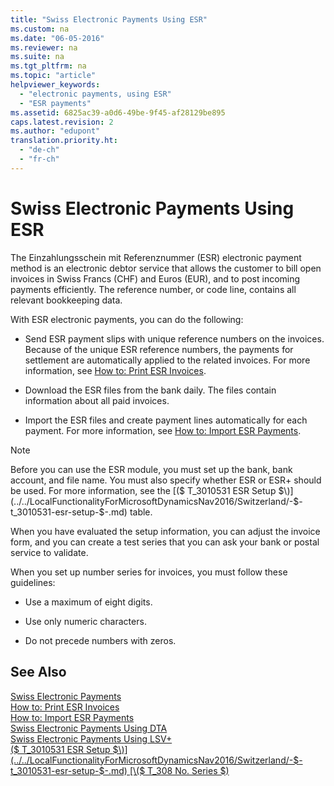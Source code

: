 ```yaml
---
title: "Swiss Electronic Payments Using ESR"
ms.custom: na
ms.date: "06-05-2016"
ms.reviewer: na
ms.suite: na
ms.tgt_pltfrm: na
ms.topic: "article"
helpviewer_keywords: 
  - "electronic payments, using ESR"
  - "ESR payments"
ms.assetid: 6825ac39-a0d6-49be-9f45-af28129be895
caps.latest.revision: 2
ms.author: "edupont"
translation.priority.ht: 
  - "de-ch"
  - "fr-ch"
---
```

# Swiss Electronic Payments Using ESR
The Einzahlungsschein mit Referenznummer \(ESR\) electronic payment method is an electronic debtor service that allows the customer to bill open invoices in Swiss Francs \(CHF\) and Euros \(EUR\), and to post incoming payments efficiently. The reference number, or code line, contains all relevant bookkeeping data.  
  
 With ESR electronic payments, you can do the following:  
  
-   Send ESR payment slips with unique reference numbers on the invoices. Because of the unique ESR reference numbers, the payments for settlement are automatically applied to the related invoices. For more information, see [How to: Print ESR Invoices](../../LocalFunctionalityForMicrosoftDynamicsNav2016/Switzerland/how-to-print-esr-invoices.md).  
  
-   Download the ESR files from the bank daily. The files contain information about all paid invoices.  
  
-   Import the ESR files and create payment lines automatically for each payment. For more information, see [How to: Import ESR Payments](../../LocalFunctionalityForMicrosoftDynamicsNav2016/Switzerland/how-to-import-esr-payments.md).  
  
> [!NOTE]  
>  Before you can use the ESR module, you must set up the bank, bank account, and file name. You must also specify whether ESR or ESR\+ should be used. For more information, see the [\($ T\_3010531 ESR Setup $\)](../../LocalFunctionalityForMicrosoftDynamicsNav2016/Switzerland/-$-t_3010531-esr-setup-$-.md) table.  
  
 When you have evaluated the setup information, you can adjust the invoice form, and you can create a test series that you can ask your bank or postal service to validate.  
  
 When you set up number series for invoices, you must follow these guidelines:  
  
-   Use a maximum of eight digits.  
  
-   Use only numeric characters.  
  
-   Do not precede numbers with zeros.  
  
## See Also  
 [Swiss Electronic Payments](../../LocalFunctionalityForMicrosoftDynamicsNav2016/Switzerland/swiss-electronic-payments.md)   
 [How to: Print ESR Invoices](../../LocalFunctionalityForMicrosoftDynamicsNav2016/Switzerland/how-to-print-esr-invoices.md)   
 [How to: Import ESR Payments](../../LocalFunctionalityForMicrosoftDynamicsNav2016/Switzerland/how-to-import-esr-payments.md)   
 [Swiss Electronic Payments Using DTA](../../LocalFunctionalityForMicrosoftDynamicsNav2016/Switzerland/swiss-electronic-payments-using-dta.md)   
 [Swiss Electronic Payments Using LSV\+](../../LocalFunctionalityForMicrosoftDynamicsNav2016/Switzerland/swiss-electronic-payments-using-lsv-.md)   
 [\($ T\_3010531 ESR Setup $\)](../../LocalFunctionalityForMicrosoftDynamicsNav2016/Switzerland/-$-t_3010531-esr-setup-$-.md)   
 [\($ T\_308 No. Series $\)](assetId:///18dc626f-cdf2-4bd9-b1ab-d98927ce4c3b)
